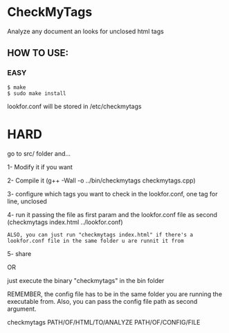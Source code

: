 # CheckMyTags
Analyze any document an looks for unclosed html tags

## HOW TO USE:

### EASY
```
$ make
$ sudo make install
```
lookfor.conf will be stored in /etc/checkmytags

# HARD
go to src/ folder and...

1- Modify it if you want

2- Compile it
    (g++ -Wall -o ../bin/checkmytags checkmytags.cpp)

3- configure which tags you want to check in the lookfor.conf, one tag for line, unclosed

4- run it passing the file as first param and the lookfor.conf file as second
    (checkmytags index.html ../lookfor.conf)

    ALSO, you can just run "checkmytags index.html" if there's a lookfor.conf file in the same folder u are runnit it from

5- share


OR

just execute the binary "checkmytags" in the bin folder


REMEMBER, the config file has to be in the same folder you are running the executable from.
Also, you can pass the config file path as second argument.

checkmytags PATH/OF/HTML/TO/ANALYZE PATH/OF/CONFIG/FILE
